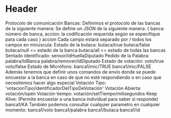 <!-- TITLE: Bancas Server Recinto -->
<!-- SUBTITLE: A quick summary of Bancas Server Recinto -->

# Header
Protocolo de comunicación Bancas:
Definimos el protocolo de las bancas de la siguiente manera:
Se define un JSON de la siguiente manera:
 {
  banca: número de banca,
  accion: la codificación requerida según se especifique para cada caso
 }
accion
Cada campo estará separado por / todos los campos en minúscula:
Estado de la butaca:
butaca/true
butaca/false
butaca/null <= estado de la banca
butaca/all <= estado de todas las bancas
Sentado identificado:
sensor/IdHuellaDiputado
Pedido de la Palabra:
palabra/IdBanca
palabra/remover/IdDiputado
Estado de votación:
voto/true
voto/false
Estado de Micrófono:
banca1/mic/TRUE
banca1/mic/FALSE
Además tenemos que definir unos comandos de envío donde se puede encuestar a la banca en caso de que no esté respondiendo o en caso que necesitemos hacer algo especial
Votación Tipo:
'votacionTipo/identificadorDelTipoDeVotación'
Votación Abierta:
votación/open
Votación tiempo:
votación/setTiempo/milisegundos
Keep Alive: (Permite encuestar a una banca individual para saber si responde)
banca1/KA
También podemos consultar cualquier parametro en cualquier momento:
banca1/voto
banca1/palabra
banca1/butaca
banca1/id